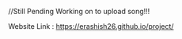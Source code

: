

//Still Pending Working on to upload song!!!


Website Link : https://erashish26.github.io/project/
